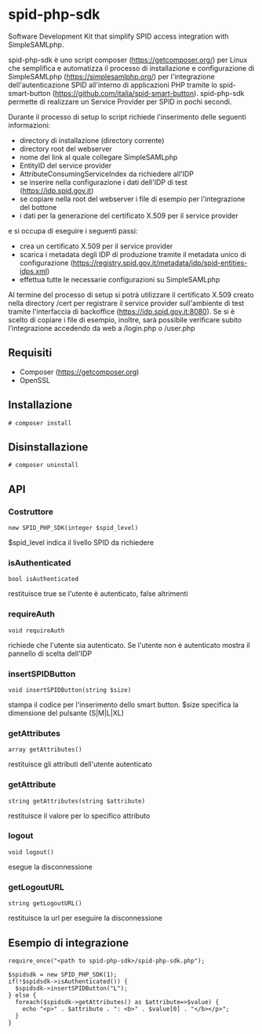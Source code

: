 # spid-php-sdk
Software Development Kit that simplify SPID access integration with SimpleSAMLphp.

spid-php-sdk è uno script composer (https://getcomposer.org/) per Linux che semplifica e automatizza il processo di installazione e configurazione di SimpleSAMLphp (https://simplesamlphp.org/) per l'integrazione dell'autenticazione SPID all'interno di applicazioni PHP tramite lo spid-smart-button (https://github.com/italia/spid-smart-button). spid-php-sdk permette di realizzare un Service Provider per SPID in pochi secondi.

Durante il processo di setup lo script richiede l'inserimento delle seguenti informazioni:
* directory di installazione (directory corrente)
* directory root del webserver
* nome del link al quale collegare SimpleSAMLphp
* EntityID del service provider
* AttributeConsumingServiceIndex da richiedere all'IDP
* se inserire nella configurazione i dati dell'IDP di test (https://idp.spid.gov.it)
* se copiare nella root del webserver i file di esempio per l'integrazione del bottone
* i dati per la generazione del certificato X.509 per il service provider

e si occupa di eseguire i seguenti passi:
* crea un certificato X.509 per il service provider
* scarica i metadata degli IDP di produzione tramite il metadata unico di configurazione (https://registry.spid.gov.it/metadata/idp/spid-entities-idps.xml)
* effettua tutte le necessarie configurazioni su SimpleSAMLphp

Al termine del processo di setup si potrà utilizzare il certificato X.509 creato nella directory /cert per registrare il service provider sull'ambiente di test tramite l'interfaccia di backoffice (https://idp.spid.gov.it:8080).
Se si è scelto di copiare i file di esempio, inoltre, sarà possibile verificare subito l'integrazione accedendo da web a /login.php o /user.php

## Requisiti
* Composer (https://getcomposer.org)
* OpenSSL 

## Installazione
```
# composer install
```

## Disinstallazione
```
# composer uninstall
```

## API
### Costruttore
```
new SPID_PHP_SDK(integer $spid_level)
```
$spid_level indica il livello SPID da richiedere

### isAuthenticated
```
bool isAuthenticated
```
restituisce true se l'utente è autenticato, false altrimenti

### requireAuth
```
void requireAuth
```
richiede che l'utente sia autenticato. Se l'utente non è autenticato mostra il pannello di scelta dell'IDP

### insertSPIDButton
```
void insertSPIDButton(string $size)
```
stampa il codice per l'inserimento dello smart button. $size specifica la dimensione del pulsante (S|M|L|XL)

### getAttributes
```
array getAttributes()
```
restituisce gli attributi dell'utente autenticato

### getAttribute
```
string getAttributes(string $attribute)
```
restituisce il valore per lo specifico attributo 

### logout
```
void logout()
```
esegue la disconnessione

### getLogoutURL
```
string getLogoutURL()
```
restituisce la url per eseguire la disconnessione


## Esempio di integrazione
```
require_once("<path to spid-php-sdk>/spid-php-sdk.php");
    
$spidsdk = new SPID_PHP_SDK(1);
if(!$spidsdk->isAuthenticated()) {
  $spidsdk->insertSPIDButton("L");
} else {
  foreach($spidsdk->getAttributes() as $attribute=>$value) {
    echo "<p>" . $attribute . ": <b>" . $value[0] . "</b></p>";
  }
}
```


